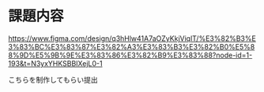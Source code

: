 # 課題内容

https://www.figma.com/design/q3hHlw41A7aOZyKkjViqlT/%E3%82%B3%E3%83%BC%E3%83%87%E3%82%A3%E3%83%B3%E3%82%B0%E5%88%9D%E5%9B%9E%E3%83%86%E3%82%B9%E3%83%88?node-id=1-193&t=N3yxYHKSBBIXejL0-1

こちらを制作してもらい提出
